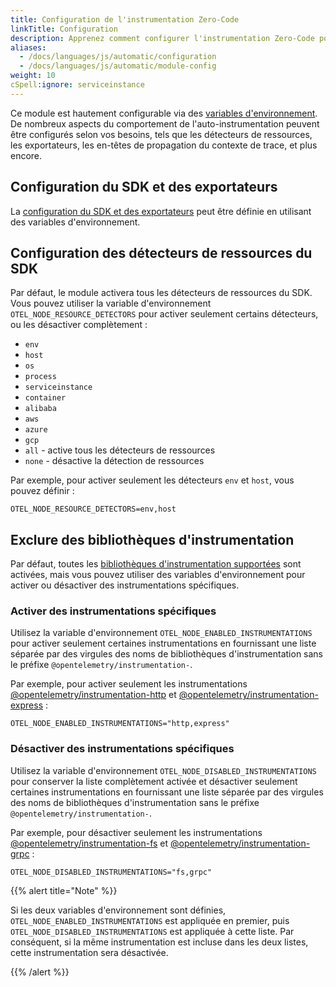 ```yaml
---
title: Configuration de l'instrumentation Zero-Code
linkTitle: Configuration
description: Apprenez comment configurer l'instrumentation Zero-Code pour Node.js
aliases:
  - /docs/languages/js/automatic/configuration
  - /docs/languages/js/automatic/module-config
weight: 10
cSpell:ignore: serviceinstance
---
```


Ce module est hautement configurable via des
[variables d'environnement](/docs/specs/otel/configuration/sdk-environment-variables/).
De nombreux aspects du comportement de l'auto-instrumentation peuvent être configurés selon vos
besoins, tels que les détecteurs de ressources, les exportateurs, les en-têtes de propagation du contexte de trace,
et plus encore.

## Configuration du SDK et des exportateurs

La [configuration du SDK et des exportateurs](/docs/languages/sdk-configuration/) peut être définie
en utilisant des variables d'environnement.

## Configuration des détecteurs de ressources du SDK

Par défaut, le module activera tous les détecteurs de ressources du SDK. Vous pouvez utiliser la
variable d'environnement `OTEL_NODE_RESOURCE_DETECTORS` pour activer seulement certains
détecteurs, ou les désactiver complètement :

- `env`
- `host`
- `os`
- `process`
- `serviceinstance`
- `container`
- `alibaba`
- `aws`
- `azure`
- `gcp`
- `all` - active tous les détecteurs de ressources
- `none` - désactive la détection de ressources

Par exemple, pour activer seulement les détecteurs `env` et `host`, vous pouvez définir :

```shell
OTEL_NODE_RESOURCE_DETECTORS=env,host
```

## Exclure des bibliothèques d'instrumentation

Par défaut, toutes les
[bibliothèques d'instrumentation supportées](https://github.com/open-telemetry/opentelemetry-js-contrib/blob/main/metapackages/auto-instrumentations-node/README.md#supported-instrumentations)
sont activées, mais vous pouvez utiliser des variables d'environnement pour activer ou désactiver des
instrumentations spécifiques.

### Activer des instrumentations spécifiques

Utilisez la variable d'environnement `OTEL_NODE_ENABLED_INSTRUMENTATIONS` pour activer seulement
certaines instrumentations en fournissant une liste séparée par des virgules des
noms de bibliothèques d'instrumentation sans le préfixe `@opentelemetry/instrumentation-`.

Par exemple, pour activer seulement les instrumentations
[@opentelemetry/instrumentation-http](https://github.com/open-telemetry/opentelemetry-js/tree/main/experimental/packages/opentelemetry-instrumentation-http)
et
[@opentelemetry/instrumentation-express](https://github.com/open-telemetry/opentelemetry-js-contrib/tree/main/plugins/node/opentelemetry-instrumentation-express) :

```shell
OTEL_NODE_ENABLED_INSTRUMENTATIONS="http,express"
```

### Désactiver des instrumentations spécifiques

Utilisez la variable d'environnement `OTEL_NODE_DISABLED_INSTRUMENTATIONS` pour conserver la
liste complètement activée et désactiver seulement certaines instrumentations en fournissant une
liste séparée par des virgules des noms de bibliothèques d'instrumentation sans le
préfixe `@opentelemetry/instrumentation-`.

Par exemple, pour désactiver seulement les instrumentations
[@opentelemetry/instrumentation-fs](https://github.com/open-telemetry/opentelemetry-js-contrib/tree/main/plugins/node/instrumentation-fs)
et
[@opentelemetry/instrumentation-grpc](https://github.com/open-telemetry/opentelemetry-js/tree/main/experimental/packages/opentelemetry-instrumentation-grpc) :

```shell
OTEL_NODE_DISABLED_INSTRUMENTATIONS="fs,grpc"
```

{{% alert title="Note" %}}

Si les deux variables d'environnement sont définies, `OTEL_NODE_ENABLED_INSTRUMENTATIONS` est
appliquée en premier, puis `OTEL_NODE_DISABLED_INSTRUMENTATIONS` est appliquée à cette
liste. Par conséquent, si la même instrumentation est incluse dans les deux listes, cette
instrumentation sera désactivée.

{{% /alert %}}
